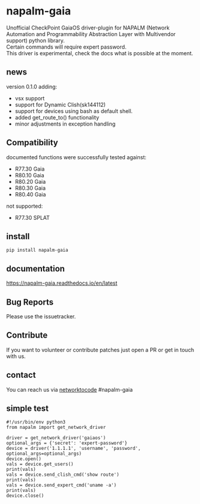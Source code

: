 # napalm-gaia

Unofficial CheckPoint GaiaOS driver-plugin for NAPALM (Network Automation and Programmability Abstraction Layer with Multivendor support) python library.<br> 
Certain commands will require expert password. <br>
This driver is experimental, check the docs what is possible at the moment.

## news

version 0.1.0 adding:
 - vsx support
 - support for Dynamic Clish(sk144112)  
 - support for devices using bash as default shell.
 - added get_route_to() functionality
 - minor adjustments in exception handling

## Compatibility

documented functions were successfully tested against:
 - R77.30 Gaia
 - R80.10 Gaia
 - R80.20 Gaia  
 - R80.30 Gaia
 - R80.40 Gaia
 
not supported:
 - R77.30 SPLAT

## install
 
    pip install napalm-gaia

## documentation

https://napalm-gaia.readthedocs.io/en/latest

## Bug Reports

Please use the issuetracker.

## Contribute

If you want to volunteer or contribute patches just open a PR or get in touch with us. 

## contact

You can reach us via [networktocode](https://networktocode.herokuapp.com/) #napalm-gaia

## simple test
    #!/usr/bin/env python3
    from napalm import get_network_driver    
    
    driver = get_network_driver('gaiaos')   
    optional_args = {'secret': 'expert-password'}
    device = driver('1.1.1.1', 'username', 'password', optional_args=optional_args)
    device.open()    
    vals = device.get_users()    
    print(vals)
    vals = device.send_clish_cmd('show route')
    print(vals)
    vals = device.send_expert_cmd('uname -a')
    print(vals)    
    device.close()

